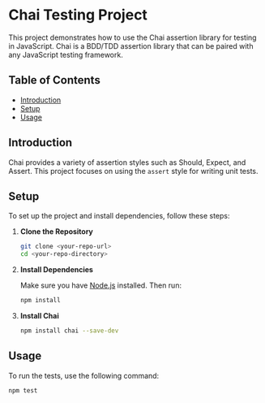 # Chai Testing Project

This project demonstrates how to use the Chai assertion library for testing in JavaScript. Chai is a BDD/TDD assertion library that can be paired with any JavaScript testing framework.

## Table of Contents

- [Introduction](#introduction)
- [Setup](#setup)
- [Usage](#usage)


## Introduction

Chai provides a variety of assertion styles such as Should, Expect, and Assert. This project focuses on using the `assert` style for writing unit tests. 

## Setup

To set up the project and install dependencies, follow these steps:

1. **Clone the Repository**

    ```sh
    git clone <your-repo-url>
    cd <your-repo-directory>
    ```

2. **Install Dependencies**

    Make sure you have [Node.js](https://nodejs.org/) installed. Then run:

    ```sh
    npm install
    ```

3. **Install Chai**

    ```sh
    npm install chai --save-dev
    ```

## Usage

To run the tests, use the following command:

```sh
npm test